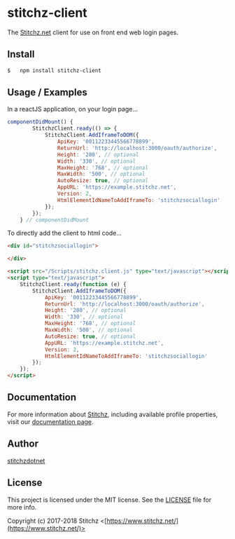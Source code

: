 # stitchz-client

The [Stitchz.net](https://www.stitchz.net/Features) client for use on front end
web login pages.

## Install

```bash
$	npm install stitchz-client
```

## Usage / Examples

In a reactJS application, on your login page...

```js
componentDidMount() {
		StitchzClient.ready(() => {
			StitchzClient.AddIframeToDOM({
				ApiKey: '00112233445566778899',
				ReturnUrl: 'http://localhost:3000/oauth/authorize',
				Height: '280', // optional
				Width: '330', // optional
				MaxHeight: '768', // optional
				MaxWidth: '500', // optional
				AutoResize: true, // optional
				AppURL: 'https://example.stitchz.net',
				Version: 2,
				HtmlElementIdNameToAddIframeTo: 'stitchzsociallogin'
			});
		});
	} // componentDidMount
```

To directly add the client to html code...

```html
<div id="stitchzsociallogin">

</div>

<script src="/Scripts/stitchz.client.js" type="text/javascript"></script>
<script type="text/javascript">
    StitchzClient.ready(function (e) {
        StitchzClient.AddIframeToDOM({
            ApiKey: '00112233445566778899',
            ReturnUrl: 'http://localhost:3000/oauth/authorize',
            Height: '280', // optional
            Width: '330', // optional
            MaxHeight: '768', // optional
            MaxWidth: '500', // optional
            AutoResize: true, // optional
            AppURL: 'https://example.stitchz.net',
            Version: 2,
            HtmlElementIdNameToAddIframeTo: 'stitchzsociallogin'
        });
    });
</script>
```

## Documentation

For more information about [Stitchz](https://www.stitchz.com), including 
available profile properties, visit our [documentation page](https://www.stitchz.com/documentation).

## Author

[stitchzdotnet](http://github.com/stitchzdotnet)

## License

This project is licensed under the MIT license. See the [LICENSE](LICENSE) file for more info.

Copyright (c) 2017-2018 Stitchz <[https://www.stitchz.net/](https://www.stitchz.net/)>